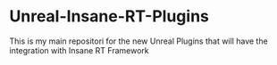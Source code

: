 # Unreal-Insane-RT-Plugins
This is my main repositori for the new Unreal Plugins that will have the integration with Insane RT Framework
